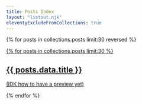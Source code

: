 ```yaml
---
title: Posts Index
layout: "listout.njk"
eleventyExcludeFromCollections: true
--- 
```


{% for posts in collections.posts limit:30 reversed %}
<!-- class="code-toolbar"  -->
<div class="postcard">
<a href="{{posts.url}}"> 
{% for posts in collections.posts limit:30 %}

<div class="code-toolbar">
<a class="postcard" href="{{posts.url}}"> 
    <h2>{{ posts.data.title }}</h2>
    <p>(IDK how to have a preview yet)</p>
</a>
</div>

{% endfor %}